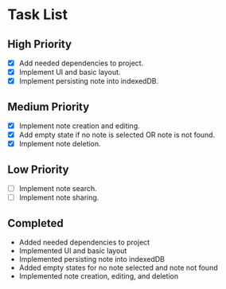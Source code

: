 # Task List

## High Priority

- [x] Add needed dependencies to project.
- [x] Implement UI and basic layout.
- [x] Implement persisting note into indexedDB.

## Medium Priority

- [x] Implement note creation and editing.
- [x] Add empty state if no note is selected OR note is not found.
- [x] Implement note deletion.

## Low Priority

- [ ] Implement note search.
- [ ] Implement note sharing.

## Completed

- Added needed dependencies to project
- Implemented UI and basic layout
- Implemented persisting note into indexedDB
- Added empty states for no note selected and note not found
- Implemented note creation, editing, and deletion
